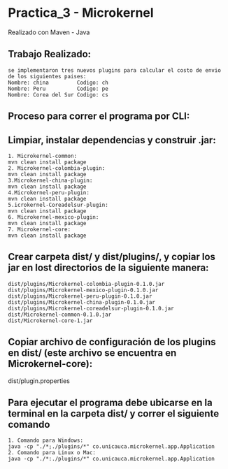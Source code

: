 # Practica_3 - Microkernel 

Realizado con Maven - Java

## Trabajo Realizado:
```
se implementaron tres nuevos plugins para calcular el costo de envio de los siguientes paises:
Nombre: china         Codigo: ch
Nombre: Peru          Codigo: pe
Nombre: Corea del Sur Codigo: cs
```
## Proceso para correr el programa por CLI:

## Limpiar, instalar dependencias y construir .jar:
```
1. Microkernel-common: 
mvn clean install package
2. Microkernel-colombia-plugin:
mvn clean install package 
3.Microkernel-china-plugin:
mvn clean install package 
4.Microkernel-peru-plugin:
mvn clean install package 
5.icrokernel-Coreadelsur-plugin:
mvn clean install package
6. Microkernel-mexico-plugin:
mvn clean install package 
7. Microkernel-core: 
mvn clean install package 
```


## Crear carpeta dist/ y dist/plugins/, y copiar los jar en lost directorios de la siguiente manera:
```
dist/plugins/Microkernel-colombia-plugin-0.1.0.jar
dist/plugins/Microkernel-mexico-plugin-0.1.0.jar
dist/plugins/Microkernel-peru-plugin-0.1.0.jar
dist/plugins/Microkernel-china-plugin-0.1.0.jar
dist/plugins/Microkernel-coreadelsur-plugin-0.1.0.jar
dist/Microkernel-common-0.1.0.jar
dist/Microkernel-core-1.jar
```

## Copiar archivo de configuración de los plugins en dist/ (este archivo se encuentra en Microkernel-core):
dist/plugin.properties

## Para ejecutar el programa debe ubicarse en la terminal en la carpeta dist/ y correr el siguiente comando
```
1. Comando para Windows:
java -cp "./*;./plugins/*" co.unicauca.microkernel.app.Application
2. Comando para Linux o Mac:
java -cp "./*:./plugins/*" co.unicauca.microkernel.app.Application
```


